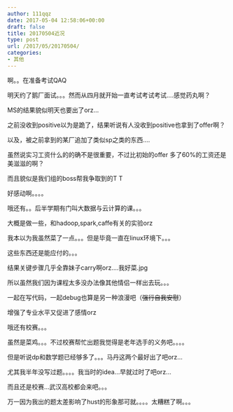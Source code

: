 ```yaml
---
author: 111qqz
date: 2017-05-04 12:58:06+00:00
draft: false
title: 20170504近况
type: post
url: /2017/05/20170504/
categories:
- 其他
---
```


啊。。在准备考试QAQ

明天约了鹅厂面试。。。然而从四月就开始一直考试考试考试....感觉药丸啊？

MS的结果貌似明天也要出了orz...

之前没收到positive以为是跪了，结果听说有人没收到positive也拿到了offer啊？

以及，被之前拿到的某厂追加了类似sp之类的东西....

虽然说实习工资什么的的确不是很重要，不过比初始的offer 多了60%的工资还是美滋滋的啊？

而且貌似是我们组的boss帮我争取到的T T

好感动啊。。。。



哦还有。。后半学期有门叫大数据与云计算的课。。。

大概是做一些，和hadoop,spark,caffe有关的实验orz

我本以为我虽然菜了一点。。。但是毕竟一直在linux环境下。。。

这些东西还是能应付的。。。

结果关键步骤几乎全靠妹子carry啊orz....我好菜.jpg

所以虽然我们因为课程太多没办法像其他情侣一样出去玩。。。

一起在写代码，一起debug也算是另一种浪漫吧（<del>强行自我安慰</del>）

增强了专业水平又促进了感情orz



哦还有校赛。。。

虽然是菜鸡。。。不过校赛帮忙出题我觉得是老年选手的义务吧。。。。

但是听说dp和数学题已经够多了。。。马丹这两个最好出了吧orz...

尤其我半年没写过题。。。。我当时的idea...早就过时了吧orz...

而且还是校赛...武汉高校都会来吧。。。

万一因为我出的题太差影响了hust的形象那可就。。。。太糟糕了啊。。。






